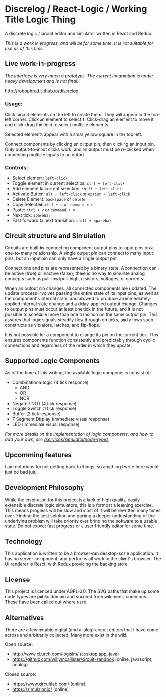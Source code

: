 # Discrelog / React-Logic / Working Title Logic Thing

A discrete logic / circuit editor and simulator written in React and Redux.

_This is a work in progress, and will be for some time. It is not suitable for use as of this time._

## Live work-in-progress

_The interface is very much a prototype. The current incarnation is under heavy development and is not final._

http://robophred.github.io/discrelog

### Usage:

Click circuit elements on the left to create them. They will appear in the top-left corner.
Click an element to select it. Click-drag an element to move it, and click-drag the field to select multiple elements.

Selected elements appear with a small yellow square in the top left.

Connect components by clicking an output pin, then clicking an input pin. Only output-to-input clicks work, and an output must be re-clicked when connecting multiple inputs to an output.

### Controls:

* Select element: `left-click`
* Toggle element in current selection: `ctrl + left-click`
* Add element to current selection: `shift + left-click`
* Activate Button: `alt + left-click` or `option + left-click`
* Delete Element: `backspace` or `delete`
* Copy Selected: `ctrl + c` or `command + c`
* Paste: `ctrl + v` or `command + v`
* Next tick: `spacebar`
* Fast forward to next transition: `shift + spacebar`

## Circuit structure and Simulation

Circuits are built by connecting component output pins to input pins on a one-to-many relationship. A single output pin can connect to many input pins, but an input pin can only have a single output pin.

Connections and pins are represented by a binary state. A connection can be active (true) or inactive (false); there is no way to simulate analog concepts such as pull-low/pull-high, resistors, voltages, or currents.

When an output pin changes, all connected components are updated. The update process involves passing the entire state of its input pins, as well as the component's internal state, and allowed to produce an immediately-applied internal state change and a delay-applied output change. Changes to output pins must occur at least one tick in the future, and it is not possible to schedule more than one transition on the same output pin. This assures that logic signals steadily flow through on ticks, and allows such constructs as vibrators, latches, and flip-flops.

It is not possible for a component to change its pin on the current tick. This ensures components function consistently and predictably through cyclic connections and regardless of the order in which they update.

## Supported Logic Components

As of the time of this writing, the available logic components consist of:

* Combinational logic (4 tick response)
  * AND
  * OR
  * NOR
* Negate / NOT (4 tick response)
* Toggle Switch (1 tick response)
* Buffer (2 tick response)
* 7 Segment Display (immediate visual response)
* LED (immediate visual response)

_For more details on the implementation of logic components, and how to add your own, see [/services/simulator/node-types](https://github.com/RoboPhred/discrelog/tree/master/src/services/simulator/node-types)._

## Upcomming features

I am notorious for not getting back to things, so anything I write here would just be bad juju.

## Development Philosophy

While the inspiration for this project is a lack of high quality, easily extensible discrete logic simulators, this is a formost a learning exercise. This means progress will be slow and most of it will be rewritten many times over. Finding the best solution and gaining a deeper understanding of the underlying problem will take priority over bringing the software to a usable state. Do not expect fast progress or a user friendly editor for some time.

## Technology

This application is written to be a browser-ran desktop-scale application. It has no server component, and performs all work in the client's browser.
The UI renderer is React, with Redux providing the backing store.

## License

This project is licenced under AGPL-3.0.
The SVG paths that make up some node types are public domain and sourced from wikimedia commons. These have been called out where used.

## Alternatives

There are a few notable digital (and analog) circuit editors that I have come across and arbitrarily collected. Many more exist in the wild.

Open source:

* http://www.cburch.com/logisim/ (desktop app, java)
* https://github.com/willymcallister/circuit-sandbox (online, javascript, analog)

Closed source:

* https://www.circuitlab.com/ (online)
* https://simulator.io/ (online)
